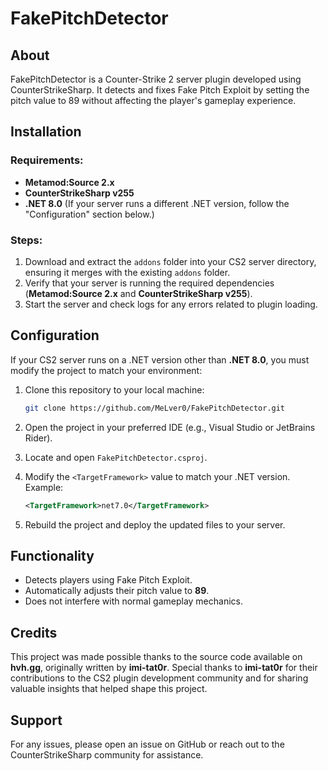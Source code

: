 # FakePitchDetector

## About
FakePitchDetector is a Counter-Strike 2 server plugin developed using CounterStrikeSharp. It detects and fixes Fake Pitch Exploit by setting the pitch value to 89 without affecting the player's gameplay experience.

## Installation
### Requirements:
- **Metamod:Source 2.x**
- **CounterStrikeSharp v255**
- **.NET 8.0** (If your server runs a different .NET version, follow the "Configuration" section below.)

### Steps:
1. Download and extract the `addons` folder into your CS2 server directory, ensuring it merges with the existing `addons` folder.
2. Verify that your server is running the required dependencies (**Metamod:Source 2.x** and **CounterStrikeSharp v255**).
3. Start the server and check logs for any errors related to plugin loading.

## Configuration
If your CS2 server runs on a .NET version other than **.NET 8.0**, you must modify the project to match your environment:
1. Clone this repository to your local machine:
   ```sh
   git clone https://github.com/MeLver0/FakePitchDetector.git
   ```
2. Open the project in your preferred IDE (e.g., Visual Studio or JetBrains Rider).
3. Locate and open `FakePitchDetector.csproj`.
4. Modify the `<TargetFramework>` value to match your .NET version. Example:

   ```xml
   <TargetFramework>net7.0</TargetFramework>
   ```
6. Rebuild the project and deploy the updated files to your server.

## Functionality
- Detects players using Fake Pitch Exploit.
- Automatically adjusts their pitch value to **89**.
- Does not interfere with normal gameplay mechanics.

## Credits
This project was made possible thanks to the source code available on **hvh.gg**, originally written by **imi-tat0r**. 
Special thanks to **imi-tat0r** for their contributions to the CS2 plugin development community and for sharing valuable insights that helped shape this project.

## Support
For any issues, please open an issue on GitHub or reach out to the CounterStrikeSharp community for assistance.

